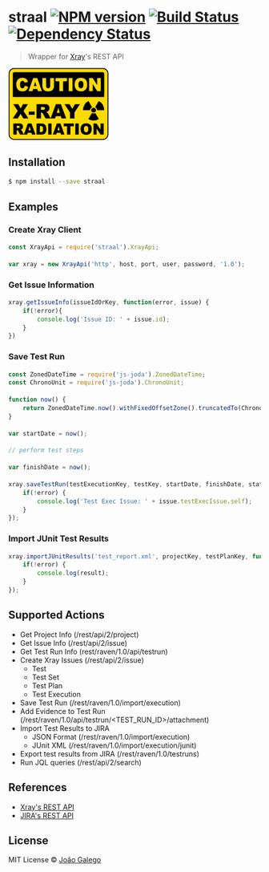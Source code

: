 # straal [![NPM version][npm-image]][npm-url] [![Build Status][travis-image]][travis-url] [![Dependency Status][daviddm-image]][daviddm-url]
> Wrapper for <a href="https://marketplace.atlassian.com/plugins/com.xpandit.plugins.xray/server/overview">Xray</a>&#39;s REST API

<img src="https://github.com/JGalego/straal/blob/master/radiation.png?raw=true" width="200"/>

## Installation

```sh
$ npm install --save straal
```

## Examples

### Create Xray Client ###

```js
const XrayApi = require('straal').XrayApi;

var xray = new XrayApi('http', host, port, user, password, '1.0');
```

### Get Issue Information ###

```js
xray.getIssueInfo(issueIdOrKey, function(error, issue) {
    if(!error){
        console.log('Issue ID: ' + issue.id);
    }
})
```

### Save Test Run ###

```js
const ZonedDateTime = require('js-joda').ZonedDateTime;
const ChronoUnit = require('js-joda').ChronoUnit;

function now() {
    return ZonedDateTime.now().withFixedOffsetZone().truncatedTo(ChronoUnit.SECONDS).toString();
}

var startDate = now();

// perform test steps

var finishDate = now();

xray.saveTestRun(testExecutionKey, testKey, startDate, finishDate, status, comment, function(error, issue) {
    if(!error) {
        console.log('Test Exec Issue: ' + issue.testExecIssue.self);
    }
});
```

### Import JUnit Test Results ###

```js
xray.importJUnitResults('test_report.xml', projectKey, testPlanKey, function(error, result) {
    if(!error) {
        console.log(result);
    }
});
```

## Supported Actions

* Get Project Info (/rest/api/2/project)
* Get Issue Info (/rest/api/2/issue)
* Get Test Run Info (rest/raven/1.0/api/testrun)
* Create Xray Issues (/rest/api/2/issue)
    * Test
    * Test Set
    * Test Plan
    * Test Execution
* Save Test Run (/rest/raven/1.0/import/execution)
* Add Evidence to Test Run (/rest/raven/1.0/api/testrun/<TEST_RUN_ID>/attachment)
* Import Test Results to JIRA
    * JSON Format (/rest/raven/1.0/import/execution)
    * JUnit XML (/rest/raven/1.0/import/execution/junit)
* Export test results from JIRA (/rest/raven/1.0/testruns)
* Run JQL queries (/rest/api/2/search)

## References

* <a href="https://confluence.xpand-addons.com/display/XRAY/REST+API">Xray's REST API</a>
* <a href="https://developer.atlassian.com/server/jira/platform/rest-apis/">JIRA's REST API</a>

## License

MIT License © [João Galego]()

[npm-image]: https://badge.fury.io/js/straal.svg
[npm-url]: https://npmjs.org/package/straal
[travis-image]: https://travis-ci.org/JGalego/straal.svg?branch=master
[travis-url]: https://travis-ci.org/JGalego/straal
[daviddm-image]: https://david-dm.org/JGalego/straal.svg?theme=shields.io
[daviddm-url]: https://david-dm.org/JGalego/straal
[coveralls-image]: https://coveralls.io/repos/JGalego/straal/badge.svg
[coveralls-url]: https://coveralls.io/r/JGalego/straal